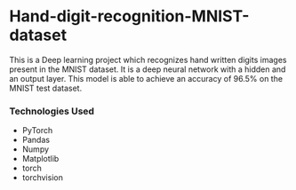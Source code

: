 # Hand-digit-recognition-MNIST-dataset

This is a Deep learning project which recognizes hand written digits images present in the MNIST dataset. It is a deep neural network with a hidden and an output layer. This model is able to achieve an accuracy of 96.5% on the MNIST test dataset.

### Technologies Used
* PyTorch
* Pandas
* Numpy
* Matplotlib
* torch
* torchvision
